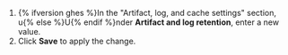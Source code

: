 1. {% ifversion ghes %}In the "Artifact, log, and cache settings" section, u{% else %}U{% endif %}nder **Artifact and log retention**, enter a new value.
1. Click **Save** to apply the change.
